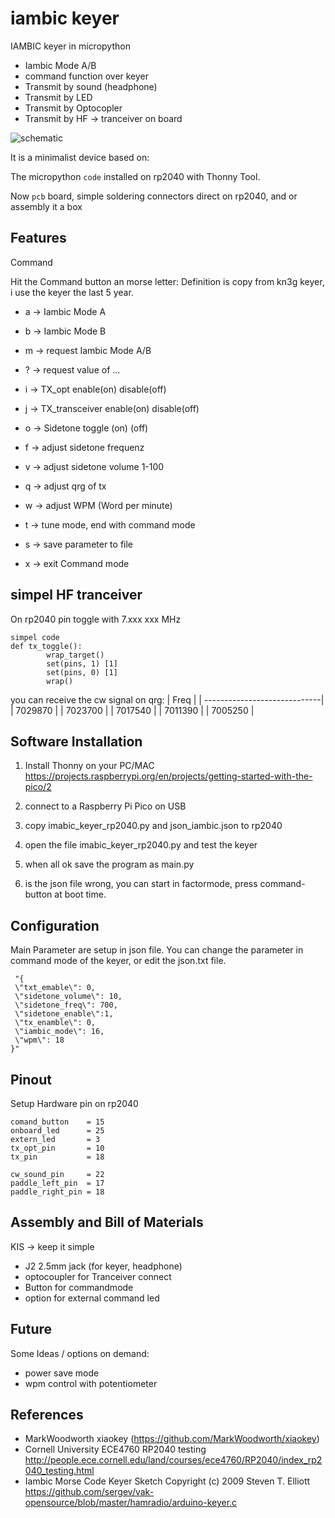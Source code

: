 # iambic keyer

IAMBIC keyer in micropython
* Iambic Mode A/B
* command function over keyer 
* Transmit by sound (headphone)
* Transmit by LED
* Transmit by Optocopler
* Transmit by HF -> tranceiver on board  

![schematic](./IMG_1636.png)

It is a minimalist device based on:

The micropython `code`  installed on rp2040 with Thonny Tool.

Now `pcb` board, simple soldering connectors direct on rp2040, and or assembly it a box

## Features

Command

Hit the Command button an morse letter:
Definition is copy from kn3g keyer, i use the keyer the last 5 year. 

* a -> Iambic Mode A
* b -> Iambic Mode B
* m -> request Iambic Mode A/B

* ? -> request value of ...

* i -> TX_opt enable(on) disable(off)
* j -> TX_transceiver enable(on) disable(off)
* o -> Sidetone toggle (on) (off)

* f -> adjust sidetone frequenz
* v -> adjust sidetone volume 1-100
* q -> adjust qrg of tx
* w -> adjust WPM (Word per minute)

* t -> tune mode, end with command mode
* s -> save parameter to  file

* x -> exit Command mode

## simpel HF tranceiver
On rp2040 pin toggle with 7.xxx xxx MHz 

```
simpel code
def tx_toggle():
        wrap_target()
        set(pins, 1) [1]
        set(pins, 0) [1]
        wrap()
```
you can receive the cw signal on qrg:
| Freq                         |
| -----------------------------|
| 7029870 |
| 7023700 |
| 7017540 |
| 7011390 |
| 7005250 |
 

## Software Installation

1. Install Thonny on your PC/MAC 
https://projects.raspberrypi.org/en/projects/getting-started-with-the-pico/2
2. connect to a Raspberry Pi Pico on USB
3. copy imabic_keyer_rp2040.py and json_iambic.json to rp2040
4. open the file imabic_keyer_rp2040.py and test the keyer
5. when all ok save the program as main.py

6. is the  json file wrong, you can start in factormode, press command-button at boot time.



## Configuration
Main Parameter are setup in json file.
You can change the parameter in command mode of the keyer, or edit the json.txt file.  
```
 "{
 \"txt_emable\": 0,
 \"sidetone_volume\": 10,
 \"sidetone_freq\": 700,
 \"sidetone_enable\":1,
 \"tx_enamble\": 0,
 \"iambic_mode\": 16,
 \"wpm\": 18
}"
```
## Pinout

Setup Hardware pin on rp2040
```
comand_button    = 15 
onboard_led      = 25 
extern_led       = 3 
tx_opt_pin       = 10 
tx_pin           = 18 

cw_sound_pin     = 22
paddle_left_pin  = 17 
paddle_right_pin = 18
```


## Assembly and Bill of Materials


KIS -> keep it simple

* J2 2.5mm  jack (for keyer, headphone)
* optocoupler for Tranceiver connect
* Button for commandmode
* option for external command led

## Future

Some Ideas / options on demand:

* power save mode
* wpm control with potentiometer

## References

* MarkWoodworth xiaokey (https://github.com/MarkWoodworth/xiaokey)
* Cornell University ECE4760 RP2040 testing http://people.ece.cornell.edu/land/courses/ece4760/RP2040/index_rp2040_testing.html 
* Iambic Morse Code Keyer Sketch Copyright (c) 2009 Steven T. Elliott https://github.com/sergev/vak-opensource/blob/master/hamradio/arduino-keyer.c

